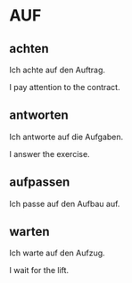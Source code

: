 # AUF

## achten

Ich achte auf den Auftrag.

I pay attention to the contract.

## antworten

Ich antworte auf die Aufgaben.

I answer the exercise.

## aufpassen

Ich passe auf den Aufbau auf.

## warten

Ich warte auf den Aufzug.

I wait for the lift.